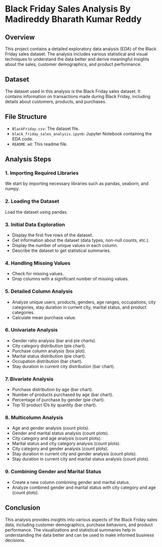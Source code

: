 # Black Friday Sales Analysis By Madireddy Bharath Kumar Reddy

## Overview

This project contains a detailed exploratory data analysis (EDA) of the Black Friday sales dataset. The analysis includes various statistical and visual techniques to understand the data better and derive meaningful insights about the sales, customer demographics, and product performance.

## Dataset

The dataset used in this analysis is the Black Friday sales dataset. It contains information on transactions made during Black Friday, including details about customers, products, and purchases.

## File Structure

- `BlackFriday.csv`: The dataset file.
- `black_friday_sales_analysis.ipynb`: Jupyter Notebook containing the EDA code.
- `README.md`: This readme file.

## Analysis Steps

### 1. Importing Required Libraries

We start by importing necessary libraries such as pandas, seaborn, and numpy.

### 2. Loading the Dataset

Load the dataset using pandas.

### 3. Initial Data Exploration

- Display the first five rows of the dataset.
- Get information about the dataset (data types, non-null counts, etc.).
- Display the number of unique values in each column.
- Describe the dataset to get statistical summaries.

### 4. Handling Missing Values

- Check for missing values.
- Drop columns with a significant number of missing values.

### 5. Detailed Column Analysis

- Analyze unique users, products, genders, age ranges, occupations, city categories, stay duration in current city, marital status, and product categories.
- Calculate mean purchase value.

### 6. Univariate Analysis

- Gender ratio analysis (bar and pie charts).
- City category distribution (pie chart).
- Purchase column analysis (box plot).
- Marital status distribution (pie chart).
- Occupation distribution (bar chart).
- Stay duration in current city distribution (bar chart).

### 7. Bivariate Analysis

- Purchase distribution by age (bar chart).
- Number of products purchased by age (bar chart).
- Percentage of purchase by gender (pie chart).
- Top 10 product IDs by quantity (bar chart).

### 8. Multicolumn Analysis

- Age and gender analysis (count plots).
- Gender and marital status analysis (count plots).
- City category and age analysis (count plots).
- Marital status and city category analysis (count plots).
- City category and gender analysis (count plots).
- Stay duration in current city and gender analysis (count plots).
- Stay duration in current city and marital status analysis (count plots).

### 9. Combining Gender and Marital Status

- Create a new column combining gender and marital status.
- Analyze combined gender and marital status with city category and age (count plots).

## Conclusion

This analysis provides insights into various aspects of the Black Friday sales data, including customer demographics, purchase behaviors, and product performance. The visualizations and statistical summaries help in understanding the data better and can be used to make informed business decisions.
